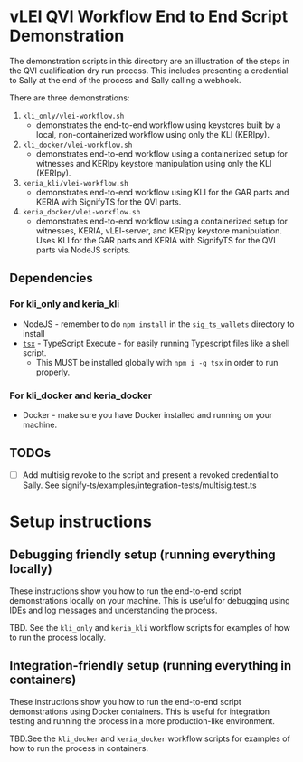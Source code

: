 # vLEI QVI Workflow End to End Script Demonstration

The demonstration scripts in this directory are an illustration of the steps in the QVI qualification dry run process. This includes presenting a credential to Sally at the end of the process and Sally calling a webhook. 

There are three demonstrations:
1. `kli_only/vlei-workflow.sh` 
   - demonstrates the end-to-end workflow using keystores built by a local, non-containerized workflow using only the KLI (KERIpy).
2. `kli_docker/vlei-workflow.sh` 
   - demonstrates end-to-end workflow using a containerized setup for witnesses and KERIpy keystore manipulation using only the KLI (KERIpy).
3. `keria_kli/vlei-workflow.sh` 
   - demonstrates end-to-end workflow using KLI for the GAR parts and KERIA with SignifyTS for the QVI parts.
4. `keria_docker/vlei-workflow.sh` 
   - demonstrates end-to-end workflow using a containerized setup for witnesses, KERIA, vLEI-server, and KERIpy keystore manipulation. Uses KLI for the GAR parts and KERIA with SignifyTS for the QVI parts via NodeJS scripts.

## Dependencies

### For kli_only and keria_kli

- NodeJS - remember to do `npm install` in the `sig_ts_wallets` directory to install 
- [`tsx`](https://tsx.is/getting-started) - TypeScript Execute - for easily running Typescript files like a shell script.
  - This MUST be installed globally with `npm i -g tsx` in order to run properly.

### For kli_docker and keria_docker

- Docker - make sure you have Docker installed and running on your machine.

## TODOs

- [ ] Add multisig revoke to the script and present a revoked credential to Sally. See signify-ts/examples/integration-tests/multisig.test.ts

# Setup instructions 

## Debugging friendly setup (running everything locally)

These instructions show you how to run the end-to-end script demonstrations locally on your machine. This is useful for debugging using IDEs and log messages and understanding the process.

TBD. See the `kli_only` and `keria_kli` workflow scripts for examples of how to run the process locally.

## Integration-friendly setup (running everything in containers)

These instructions show you how to run the end-to-end script demonstrations using Docker containers. This is useful for integration testing and running the process in a more production-like environment.

TBD.See the `kli_docker` and `keria_docker` workflow scripts for examples of how to run the process in containers.
